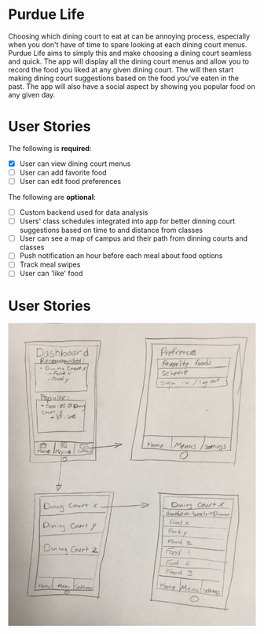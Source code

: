 # Purdue Life

Choosing which dining court to eat at can be annoying process, especially when you don't have of time to spare looking at each dining court menus. Purdue Life aims to simply this and make choosing a dining court seamless and quick. The app will display all the dining court menus and allow you to record the food you liked at any given dining court. The will then start making dining court suggestions based on the food you've eaten in the past. The app will also have a social aspect by showing you popular food on any given day.

# User Stories
The following is **required**:
- [x] User can view dining court menus 
- [ ] User can add favorite food
- [ ] User can edit food preferences

The following are **optional**:
- [ ] Custom backend used for data analysis
- [ ] Users' class schedules integrated into app for better dinning court suggestions based on time to and distance from classes
- [ ] User can see a map of campus and their path from dinning courts and classes
- [ ] Push notification an hour before each meal about food options
- [ ] Track meal swipes
- [ ] User can 'like' food

# User Stories

![alt tag](/FirstWireFrame.jpg)
